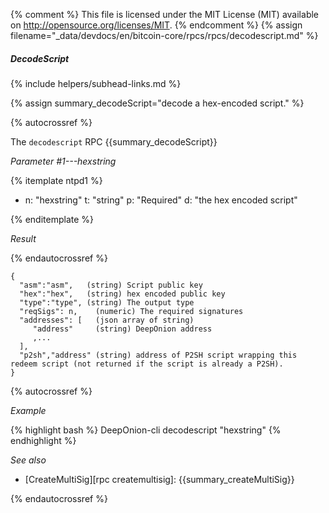{% comment %}
This file is licensed under the MIT License (MIT) available on
http://opensource.org/licenses/MIT.
{% endcomment %}
{% assign filename="_data/devdocs/en/bitcoin-core/rpcs/rpcs/decodescript.md" %}

##### DecodeScript
{% include helpers/subhead-links.md %}

{% assign summary_decodeScript="decode a hex-encoded script." %}

{% autocrossref %}

The `decodescript` RPC {{summary_decodeScript}}

*Parameter #1---hexstring*

{% itemplate ntpd1 %}
- n: "hexstring"
  t: "string"
  p: "Required"
  d: "the hex encoded script"

{% enditemplate %}

*Result*

{% endautocrossref %}

    {
      "asm":"asm",   (string) Script public key
      "hex":"hex",   (string) hex encoded public key
      "type":"type", (string) The output type
      "reqSigs": n,    (numeric) The required signatures
      "addresses": [   (json array of string)
         "address"     (string) DeepOnion address
         ,...
      ],
      "p2sh","address" (string) address of P2SH script wrapping this redeem script (not returned if the script is already a P2SH).
    }

{% autocrossref %}

*Example*

{% highlight bash %}
DeepOnion-cli decodescript "hexstring"
{% endhighlight %}

*See also*

* [CreateMultiSig][rpc createmultisig]: {{summary_createMultiSig}}

{% endautocrossref %}
